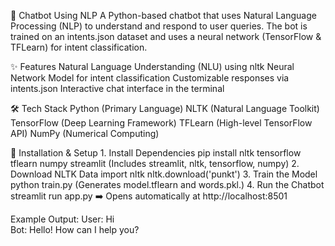 🤖 Chatbot Using NLP
A Python-based chatbot that uses Natural Language Processing (NLP) to understand and respond to user queries. The bot is trained on an intents.json dataset and uses a neural network (TensorFlow & TFLearn) for intent classification.

 ✨ Features
       Natural Language Understanding (NLU) using nltk
       Neural Network Model for intent classification
       Customizable responses via intents.json
       Interactive chat interface in the terminal

 🛠️ Tech Stack
       Python (Primary Language)
       NLTK (Natural Language Toolkit)
       TensorFlow (Deep Learning Framework)
       TFLearn (High-level TensorFlow API)
       NumPy (Numerical Computing)
       
🚀 Installation & Setup
      1. Install Dependencies
             pip install nltk tensorflow tflearn numpy streamlit
             (Includes streamlit, nltk, tensorflow, numpy)
      2. Download NLTK Data
            import nltk
            nltk.download('punkt')
      3. Train the Model
            python train.py
            (Generates model.tflearn and words.pkl.)
      4. Run the Chatbot
            streamlit run app.py
            ➡️ Opens automatically at http://localhost:8501

 Example Output:
      User: Hi  
      Bot: Hello! How can I help you?






